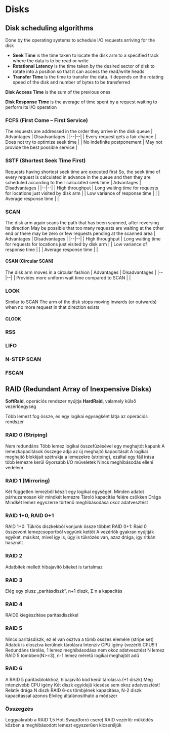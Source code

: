 # Disks
## Disk scheduling algorithms
Done by the operating systems to schedule I/O requests arriving for the disk

* **Seek Time**  is the time taken to locate the disk arm to a specified track where the data is to be read or write
* **Rotational Latency**  is the time taken by the desired sector of disk to rotate into a position so that it can access the read/write heads
* **Transfer Time**  is the time to transfer the data. It depends on the rotating speed of the disk and number of bytes to be transferred

**Disk Access Time** is the sum of the previous ones

**Disk Response Time** is the average of time spent by a request waiting to perform its I/O operation
### FCFS (First Come – First Service)
The requests are addressed in the order they arrive in the disk queue
| Advantages | Disadvantages |
|--|--|
| Every request gets a fair chance | Does not try to optimize seek time |
| No indefinite postponement | May not provide the best possible service |

### SSTF (Shortest Seek Time First)
Requests having shortest seek time are executed first
So, the seek time of every request is calculated in advance in the queue and then they are scheduled according to their calculated seek time
| Advantages | Disadvantages |
|--|--|
| High throughput | Long waiting time for requests for locations just visited by disk arm |
| Low variance of response time |  |
| Average response time |  |
### SCAN
The disk arm again scans the path that has been scanned, after reversing its direction
May be possible that too many requests are waiting at the other end or there may be zero or few requests pending at the scanned area
| Advantages | Disadvantages |
|--|--|
| High throughput | Long waiting time for requests for locations just visited by disk arm |
| Low variance of response time |  |
| Average response time |  |
#### CSAN (Circular SCAN)
The disk arm moves in a circular fashion
| Advantages | Disadvantages |
|--|--|
| Provides more uniform wait time compared to SCAN |  |
### LOOK
Similar to SCAN
The arm of the disk stops moving inwards (or outwards) when no more request in that direction exists
#### CLOOK
### RSS
### LIFO
### N-STEP SCAN
### FSCAN
## RAID (Redundant Array of Inexpensive Disks)
**SoftRaid**, operációs rendszer nyújtja
**HardRaid**, valamely külső vezérlőegység

Több lemezt fog össze, és egy logikai egységként látja az operációs rendszer

### RAID 0 (Striping)
Nem redundáns
Több lemez logikai összefűzésével egy meghajtót kapunk
A lemezkapacitások összege adja az új meghajtó kapacitását
A logikai meghajtó blokkjait szétrakja a lemezekre (striping), ezáltal egy fájl írása több lemezre kerül
Gyorsabb I/O műveletek
Nincs meghibásodás elleni védelem
### RAID 1 (Mirroring)
Két független lemezből készít egy logikai egységet.
Minden adatot párhuzamosan kiír mindkét lemezre
Tároló kapacítás felére csökken
Drága
Mindkét lemez egyszerre történő meghibásodása okoz adatvesztést
### RAID 1+0, RAID 0+1
RAID 1+0: Tükrös diszkekből vonjunk össze többet
RAID 0+1: Raid 0 összevont lemezcsoportból vegyünk kettőt
A vezérlők gyakran nyújtják egyiket, másikat, mivel így is, úgy is tükrözés van, azaz drága, így ritkán használt
### RAID 2
Adatbitek mellett hibajavító biteket is tartalmaz
### RAID 3
Elég egy plusz „paritásdiszk”, n+1 diszk, Σ n a kapacitás
### RAID 4
RAID0 kiegészítése paritásdiszkkel
### RAID 5
Nincs paritásdiszk, ez el van osztva a tömb összes elemére (stripe set)
Adatok is elosztva kerülnek tárolásra
Intenzív CPU igény (vezérlő CPU!!!)
Redundáns tárolás, 1 lemez meghibásodása nem okoz adatvesztést
N lemez RAID 5 tömbben(N>=3), n-1 lemez méretű logikai meghajtót adű
### RAID 6
A RAID 5 paritásblokkhoz, hibajavító kód kerül tárolásra.(+1 diszk)
Még intenzívebb CPU igény
Két diszk egyidejű kiesése sem okoz adatvesztést!
Relatív drága
N diszk RAID 6-os tömbjének kapacitása, N-2 diszk kapacitással azonos
Elvileg általánosítható a módszer
### Összegzés
Leggyakrabb a RAID 1,5
Hot-Swap(forró csere) RAID vezérlő: működés közben a meghibásodott lemezt egyszerűen kicseréljük
<!--stackedit_data:
eyJoaXN0b3J5IjpbLTE1MjEyNjE4MDFdfQ==
-->